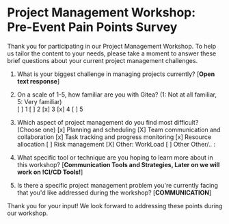 # Project Management Workshop: Pre-Event Pain Points Survey

Thank you for participating in our Project Management Workshop. To help us tailor the content to your needs, please take a moment to answer these brief questions about your current project management challenges.

1. What is your biggest challenge in managing projects currently?
   [**Open text response**]

2. On a scale of 1-5, how familiar are you with Gitea?
   (1: Not at all familiar, 5: Very familiar)  
   [ ] 1
   [ ] 2
   [x] 3
   [x] 4
   [ ] 5

3. Which aspect of project management do you find most difficult? (Choose one)
   [x] Planning and scheduling
   [X] Team communication and collaboration
   [x] Task tracking and progress monitoring
   [x] Resource allocation
   [ ] Risk management
   [X] Other: WorkLoad
   [ ] Other Other/.. : 

4. What specific tool or technique are you hoping to learn more about in this workshop?
   [**Communication Tools and Strategies, Later on we will work on !CI/CD Tools!**]

5. Is there a specific project management problem you're currently facing that you'd like addressed during the workshop?
   [**COMMUNICATION**]

Thank you for your input! We look forward to addressing these points during our workshop.
